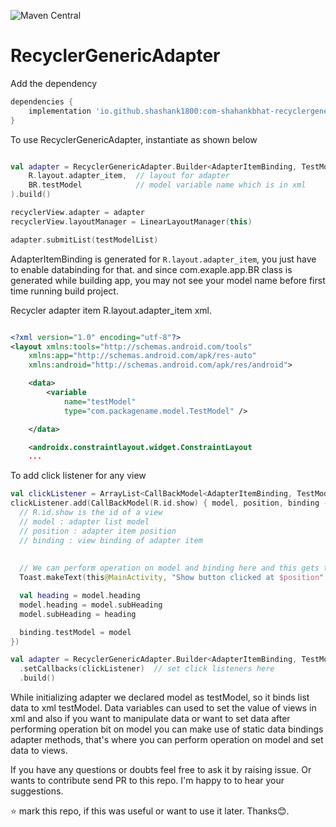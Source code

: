 ![Maven Central](https://img.shields.io/maven-central/v/io.github.shashank1800/com-shahankbhat-recyclergenericadapter?logoColor=green&style=for-the-badge)

# RecyclerGenericAdapter

Add the dependency
```gradle
dependencies {
	implementation 'io.github.shashank1800:com-shahankbhat-recyclergenericadapter:1.1'
}
 ```

To use RecyclerGenericAdapter, instantiate as shown below

```kotlin

val adapter = RecyclerGenericAdapter.Builder<AdapterItemBinding, TestModel>(
    R.layout.adapter_item,  // layout for adapter
    BR.testModel            // model variable name which is in xml
).build()

recyclerView.adapter = adapter
recyclerView.layoutManager = LinearLayoutManager(this)

adapter.submitList(testModelList)

```

AdapterItemBinding is generated for ```R.layout.adapter_item```, you just have to enable databinding for that.
and since com.exaple.app.BR class is generated while building app, you may not see your model name before first
time running build project.

Recycler adapter item R.layout.adapter_item xml.
```xml

<?xml version="1.0" encoding="utf-8"?>
<layout xmlns:tools="http://schemas.android.com/tools"
    xmlns:app="http://schemas.android.com/apk/res-auto"
    xmlns:android="http://schemas.android.com/apk/res/android">

    <data>
        <variable
            name="testModel"
            type="com.packagename.model.TestModel" />

    </data>

    <androidx.constraintlayout.widget.ConstraintLayout
    ...
  ```

To add click listener for any view

  ```kotlin
val clickListener = ArrayList<CallBackModel<AdapterItemBinding, TestModel>>()
clickListener.add(CallBackModel(R.id.show) { model, position, binding ->
    // R.id.show is the id of a view
    // model : adapter list model
    // position : adapter item position
    // binding : view binding of adapter item
    
    
    // We can perform operation on model and binding here and this gets triggered on click of R.id.show view
    Toast.makeText(this@MainActivity, "Show button clicked at $position", Toast.LENGTH_SHORT).show()

    val heading = model.heading
    model.heading = model.subHeading
    model.subHeading = heading

    binding.testModel = model
})

val adapter = RecyclerGenericAdapter.Builder<AdapterItemBinding, TestModel>(R.layout.adapter_item, BR.testModel)
    .setCallbacks(clickListener)  // set click listeners here
    .build()
  ```

While initializing adapter we declared model as testModel, so it binds list
data to xml testModel. Data variables can used to set the value of views in xml
and also if you want to manipulate data or want to set data after performing
operation bit on model you can make use of static data bindings adapter
methods, that's where you can perform operation on model and set data to views.

If you have any questions or doubts feel free to ask it by raising issue.
Or wants to contribute send PR to this repo.
I'm happy to to hear your suggestions.

⭐ mark this repo, if this was useful or want to use it later. Thanks😊.
    
